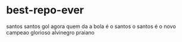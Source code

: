 # best-repo-ever

santos
santos
gol
agora quem da a bola é o santos
o santos é o novo campeao
glorioso alvinegro praiano
